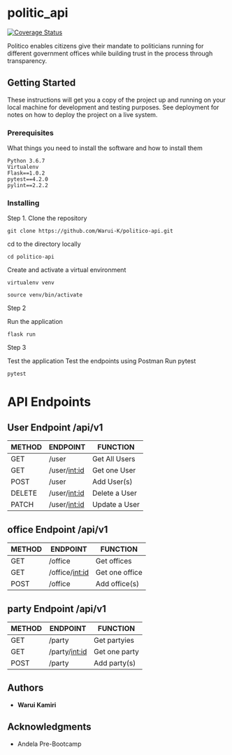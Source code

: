 # politic_api
[![Coverage Status](https://coveralls.io/repos/github/Warui-K/politic_api/badge.svg?branch=master)](https://coveralls.io/github/Warui-K/politic_api?branch=develop)


Politico enables citizens give their mandate to politicians running for different government offices
while building trust in the process through transparency.

## Getting Started

These instructions will get you a copy of the project up and running on your local machine for development and testing purposes. See deployment for notes on how to deploy the project on a live system.

### Prerequisites

What things you need to install the software and how to install them

```
Python 3.6.7
Virtualenv
Flask==1.0.2
pytest==4.2.0
pylint==2.2.2
```

### Installing

Step 1. Clone the repository



```
git clone https://github.com/Warui-K/politico-api.git
```

cd to the directory locally

```
cd politico-api
```

Create and activate a virtual environment

```
virtualenv venv
```
```
source venv/bin/activate
```

Step 2

Run the application
```
flask run
```

Step 3

Test the application
Test the endpoints using Postman
Run pytest
```
pytest
```
# API Endpoints

## User Endpoint /api/v1

| METHOD        | ENDPOINT      | FUNCTION      |
| ------------- | ------------- | ------------- |
| GET           | /user         | Get All Users |
| GET           | /user/<int:id>| Get one User  |
| POST          | /user         | Add User(s)   |
| DELETE        | /user/<int:id>| Delete a User |
| PATCH         | /user/<int:id>| Update a User |

## office Endpoint /api/v1

| METHOD        | ENDPOINT          | FUNCTION      |
| ------------- | -------------     | ------------- |
| GET           | /office           | Get offices   |
| GET           | /office/<int:id>  | Get one office|
| POST          | /office           | Add office(s) |

## party Endpoint /api/v1

| METHOD        | ENDPOINT          | FUNCTION          |
| ------------- | -------------     | -------------     |
| GET           | /party            | Get partyies      |
| GET           | /party/<int:id>   | Get one party     |
| POST          | /party            | Add party(s)      |



## Authors

* **Warui Kamiri**

## Acknowledgments

* Andela Pre-Bootcamp 

